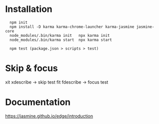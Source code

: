 # Installation

```
  npm init
  npm install -D karma karma-chrome-launcher karma-jasmine jasmine-core
  node_modules/.bin/karma init   npx karma init
  node_modules/.bin/karma start  npx karma start

  npm test (package.json > scripts > test)
```


# Skip & focus

xit xdescribe -> skip test
fit fdescribe -> focus test


# Documentation

https://jasmine.github.io/edge/introduction
